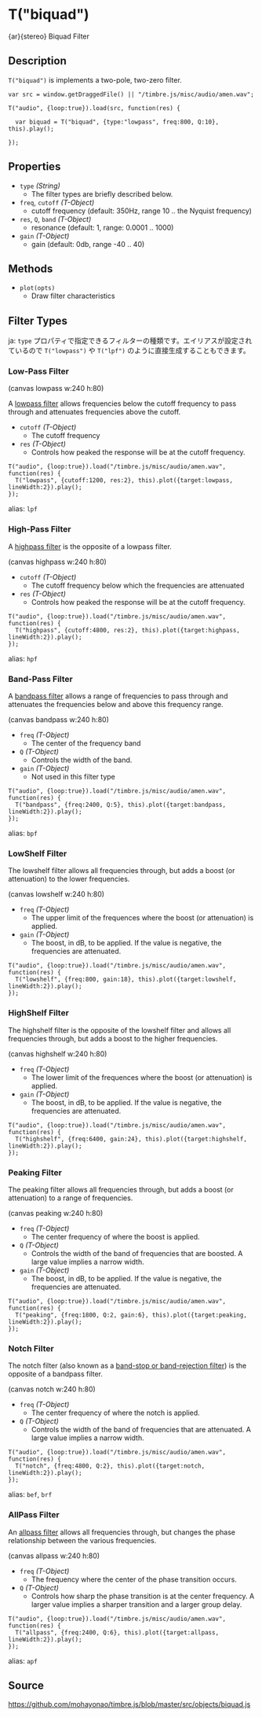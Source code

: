T("biquad")
=========
{ar}{stereo} Biquad Filter

## Description ##
`T("biquad")` is implements a two-pole, two-zero filter.

```timbre
var src = window.getDraggedFile() || "/timbre.js/misc/audio/amen.wav";

T("audio", {loop:true}).load(src, function(res) {
    
  var biquad = T("biquad", {type:"lowpass", freq:800, Q:10}, this).play();
     
});
```

## Properties ##
- `type` _(String)_
  - The filter types are briefly described below.
- `freq`, `cutoff` _(T-Object)_
  - cutoff frequency (default: 350Hz, range 10 .. the Nyquist frequency)
- `res`, `Q`, `band` _(T-Object)_
  - resonance (default: 1, range: 0.0001 .. 1000)
- `gain` _(T-Object)_
  - gain (default: 0db, range -40 .. 40)

## Methods ##
- `plot(opts)`
  - Draw filter characteristics

## Filter Types ##
ja: `type` プロパティで指定できるフィルターの種類です。エイリアスが設定されているので `T("lowpass")` や `T("lpf")` のように直接生成することもできます。

### Low-Pass Filter ###

(canvas lowpass w:240 h:80)

A [lowpass filter](http://en.wikipedia.org/wiki/Low-pass_filter) allows frequencies below the cutoff frequency to pass through and attenuates frequencies above the cutoff.

- `cutoff` _(T-Object)_
  - The cutoff frequency
- `res` _(T-Object)_
  - Controls how peaked the response will be at the cutoff frequency.

```timbre
T("audio", {loop:true}).load("/timbre.js/misc/audio/amen.wav", function(res) {
  T("lowpass", {cutoff:1200, res:2}, this).plot({target:lowpass, lineWidth:2}).play();
});
```

alias: `lpf`

### High-Pass Filter ###

A [highpass filter](http://en.wikipedia.org/wiki/High-pass_filter) is the opposite of a lowpass filter.

(canvas highpass w:240 h:80)

- `cutoff` _(T-Object)_
  - The cutoff frequency below which the frequencies are attenuated
- `res` _(T-Object)_
  - Controls how peaked the response will be at the cutoff frequency.

```timbre
T("audio", {loop:true}).load("/timbre.js/misc/audio/amen.wav", function(res) {
  T("highpass", {cutoff:4800, res:2}, this).plot({target:highpass, lineWidth:2}).play();
});
```

alias: `hpf`

### Band-Pass Filter ###

A [bandpass filter](http://en.wikipedia.org/wiki/Band-pass_filter) allows a range of frequencies to pass through and attenuates the frequencies below and above this frequency range.

(canvas bandpass w:240 h:80)

- `freq` _(T-Object)_
  - The center of the frequency band
- `Q` _(T-Object)_
  - Controls the width of the band.
- `gain` _(T-Object)_
  - Not used in this filter type

```timbre
T("audio", {loop:true}).load("/timbre.js/misc/audio/amen.wav", function(res) {
  T("bandpass", {freq:2400, Q:5}, this).plot({target:bandpass, lineWidth:2}).play();
});
```

alias: `bpf`

### LowShelf Filter ###

The lowshelf filter allows all frequencies through, but adds a boost (or attenuation) to the lower frequencies.

(canvas lowshelf w:240 h:80)

- `freq` _(T-Object)_
  - The upper limit of the frequences where the boost (or attenuation) is applied.
- `gain` _(T-Object)_
  - The boost, in dB, to be applied. If the value is negative, the frequencies are attenuated.

```timbre
T("audio", {loop:true}).load("/timbre.js/misc/audio/amen.wav", function(res) {
  T("lowshelf", {freq:800, gain:18}, this).plot({target:lowshelf, lineWidth:2}).play();
});
```

### HighShelf Filter ###

The highshelf filter is the opposite of the lowshelf filter and allows all frequencies through, but adds a boost to the higher frequencies.

(canvas highshelf w:240 h:80)

- `freq` _(T-Object)_
  - The lower limit of the frequences where the boost (or attenuation) is applied.
- `gain` _(T-Object)_
  - The boost, in dB, to be applied. If the value is negative, the frequencies are attenuated.

```timbre
T("audio", {loop:true}).load("/timbre.js/misc/audio/amen.wav", function(res) {
  T("highshelf", {freq:6400, gain:24}, this).plot({target:highshelf, lineWidth:2}).play();
});
```

### Peaking Filter ###

The peaking filter allows all frequencies through, but adds a boost (or attenuation) to a range of frequencies.

(canvas peaking w:240 h:80)

- `freq` _(T-Object)_
  - The center frequency of where the boost is applied.
- `Q` _(T-Object)_
  - Controls the width of the band of frequencies that are boosted. A large value implies a narrow width.
- `gain` _(T-Object)_
  - The boost, in dB, to be applied. If the value is negative, the frequencies are attenuated.

```timbre
T("audio", {loop:true}).load("/timbre.js/misc/audio/amen.wav", function(res) {
  T("peaking", {freq:1800, Q:2, gain:6}, this).plot({target:peaking, lineWidth:2}).play();
});
```

### Notch Filter ###

The notch filter (also known as a [band-stop or band-rejection filter](http://en.wikipedia.org/wiki/Band-stop_filter)) is the opposite of a bandpass filter.

(canvas notch w:240 h:80)

- `freq` _(T-Object)_
  - The center frequency of where the notch is applied.
- `Q` _(T-Object)_
  - Controls the width of the band of frequencies that are attenuated. A large value implies a narrow width.

```timbre
T("audio", {loop:true}).load("/timbre.js/misc/audio/amen.wav", function(res) {
  T("notch", {freq:4800, Q:2}, this).plot({target:notch, lineWidth:2}).play();
});
```

alias: `bef`, `brf`

### AllPass Filter ###

An [allpass filter](http://en.wikipedia.org/wiki/All-pass_filter#Digital_Implementation) allows all frequencies through, but changes the phase relationship between the various frequencies.

(canvas allpass w:240 h:80)

- `freq` _(T-Object)_
  - The frequency where the center of the phase transition occurs. 
- `Q` _(T-Object)_
  - Controls how sharp the phase transition is at the center frequency. A larger value implies a sharper transition and a larger group delay.

```timbre
T("audio", {loop:true}).load("/timbre.js/misc/audio/amen.wav", function(res) {
  T("allpass", {freq:2400, Q:6}, this).plot({target:allpass, lineWidth:2}).play();
});
```

alias: `apf`

## Source ##
https://github.com/mohayonao/timbre.js/blob/master/src/objects/biquad.js
